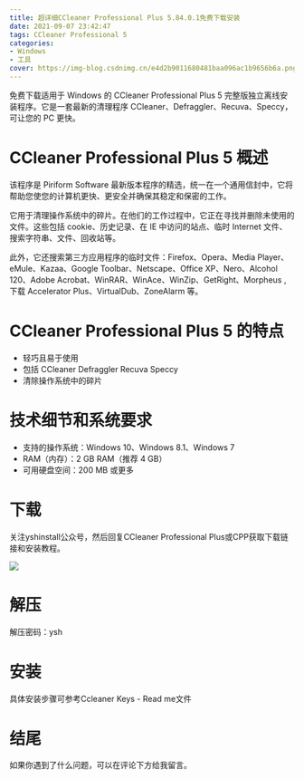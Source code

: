 ```yaml
---
title: 超详细CCleaner Professional Plus 5.84.0.1免费下载安装
date: 2021-09-07 23:42:47
tags: CCleaner Professional 5
categories: 
- Windows
- 工具
cover: https://img-blog.csdnimg.cn/e4d2b9011680481baa096ac1b9656b6a.png
---
```


免费下载适用于 Windows 的 CCleaner Professional Plus 5 完整版独立离线安装程序。它是一套最新的清理程序 CCleaner、Defraggler、Recuva、Speccy，可让您的 PC 更快。

# CCleaner Professional Plus 5 概述
该程序是 Piriform Software 最新版本程序的精选，统一在一个通用信封中，它将帮助您使您的计算机更快、更安全并确保其稳定和保密的工作。

它用于清理操作系统中的碎片。在他们的工作过程中，它正在寻找并删除未使用的文件。这些包括 cookie、历史记录、在 IE 中访问的站点、临时 Internet 文件、搜索字符串、文件、回收站等。

此外，它还搜索第三方应用程序的临时文件：Firefox、Opera、Media Player、eMule、Kazaa、Google Toolbar、Netscape、Office XP、Nero、Alcohol 120、Adobe Acrobat、WinRAR、WinAce、WinZip、GetRight、Morpheus , 下载 Accelerator Plus、VirtualDub、ZoneAlarm 等。

# CCleaner Professional Plus 5 的特点
- 轻巧且易于使用
- 包括 CCleaner Defraggler Recuva Speccy
- 清除操作系统中的碎片

# 技术细节和系统要求
- 支持的操作系统：Windows 10、Windows 8.1、Windows 7
- RAM（内存）：2 GB RAM（推荐 4 GB）
- 可用硬盘空间：200 MB 或更多

# 下载
关注yshinstall公众号，然后回复CCleaner Professional Plus或CPP获取下载链接和安装教程。

![](https://img-blog.csdnimg.cn/f824f9d6c4ca40549a3d02de1938c17c.jpg#pic_center)

# 解压
解压密码：ysh

# 安装
具体安装步骤可参考Ccleaner Keys - Read me文件

# 结尾
如果你遇到了什么问题，可以在评论下方给我留言。













